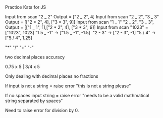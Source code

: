 Practice Kata for JS

Input from scan "2 _ 2" Output = ["2 _ 2", 4]
Input from scan "2 _ 2", "3 _ 3" Output = [["2 * 2", 4], ["3 * 3", 9]]
Input from scan "1 _ 1" "2 _ 2", "3 _ 3", Output = [["1 _ 1", 1],["2 * 2", 4], ["3 * 3", 9]]
Input from scan "1023" = ["1023", 1023]
"1.5 _ -1" -> ["1.5 _ -1", -1.5] 
"2 - 3" -> [“2 - 3", -1]
"5 / 4" -> ["5 / 4", 1.25]

"\*" "/" "+" "-"

two decimal places accuracy

0.75 x 5 | 3/4 x 5

Only dealing with decimal places no fractions

If input is not a string = raise error "this is not a string please"

If no spaces input string = raise error "needs to be a valid mathmatical string separated by spaces"

Need to raise error for division by 0.
